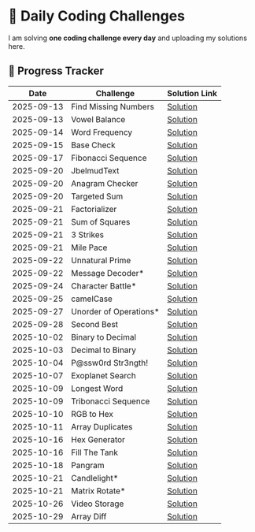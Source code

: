 # 🚀 Daily Coding Challenges

I am solving **one coding challenge every day** and uploading my solutions here.

## 📅 Progress Tracker

| Date       | Challenge               | Solution Link                        |
| ---------- | ----------------------- | ------------------------------------ |
| 2025-09-13 | Find Missing Numbers    | [Solution](./missingNumbers.js)      |
| 2025-09-13 | Vowel Balance           | [Solution](./vowelBalance.js)        |
| 2025-09-14 | Word Frequency          | [Solution](./wordFrequency.js)       |
| 2025-09-15 | Base Check              | [Solution](./baseCheck.js)           |
| 2025-09-17 | Fibonacci Sequence      | [Solution](./FibonacciSequence.js)   |
| 2025-09-20 | JbelmudText             | [Solution](./JbelmudText.js)         |
| 2025-09-20 | Anagram Checker         | [Solution](./AnagramChecker.js)      |
| 2025-09-20 | Targeted Sum            | [Solution](./TargetedSum.js)         |
| 2025-09-21 | Factorializer           | [Solution](./Factorializer.js)       |
| 2025-09-21 | Sum of Squares          | [Solution](./SumofSquares.js)        |
| 2025-09-21 | 3 Strikes               | [Solution](./3Strikes.js)            |
| 2025-09-21 | Mile Pace               | [Solution](./MilePace.js)            |
| 2025-09-22 | Unnatural Prime         | [Solution](./UnnaturalPrime.js)      |
| 2025-09-22 | Message Decoder\*       | [Solution](./MessageDecoder.js)      |
| 2025-09-24 | Character Battle\*      | [Solution](./CharacterBattle.js)     |
| 2025-09-25 | camelCase               | [Solution](./camelCase.js)           |
| 2025-09-27 | Unorder of Operations\* | [Solution](./UnorderOfOperations.js) |
| 2025-09-28 | Second Best             | [Solution](./SecondBest.js)          |
| 2025-10-02 | Binary to Decimal       | [Solution](./BinarytoDecimal.js)     |
| 2025-10-03 | Decimal to Binary       | [Solution](./DecimaltoBinary.js)     |
| 2025-10-04 | P@ssw0rd Str3ngth!      | [Solution](./P@ssw0rdStr3ngth!.js)   |
| 2025-10-07 | Exoplanet Search        | [Solution](./ExoplanetSearch.js)     |
| 2025-10-09 | Longest Word            | [Solution](./LongestWord.js)         |
| 2025-10-09 | Tribonacci Sequence     | [Solution](./TribonacciSequence.js)  |
| 2025-10-10 | RGB to Hex              | [Solution](./RGBtoHex.js)            |
| 2025-10-11 | Array Duplicates        | [Solution](./ArrayDuplicates.js)     |
| 2025-10-16 | Hex Generator           | [Solution](./HexGenerator.js)        |
| 2025-10-16 | Fill The Tank           | [Solution](./FillTheTank.js)         |
| 2025-10-18 | Pangram                 | [Solution](./Pangram.js)             |
| 2025-10-21 | Candlelight\*           | [Solution](./Candlelight.js)         |
| 2025-10-21 | Matrix Rotate\*         | [Solution](./MatrixRotate.js)        |
| 2025-10-26 | Video Storage           | [Solution](./VideoStorage.js)        |
| 2025-10-29 | Array Diff              | [Solution](./ArrayDiff.js)           |
